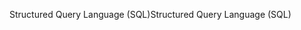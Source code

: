 <span data-ttu-id="21a8c-101">Structured Query Language (SQL)</span><span class="sxs-lookup"><span data-stu-id="21a8c-101">Structured Query Language (SQL)</span></span>